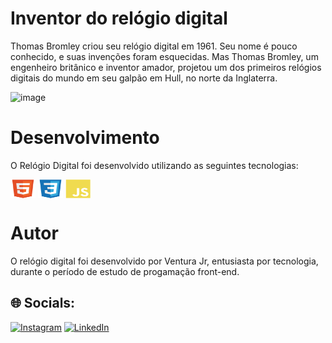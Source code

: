 # Inventor do relógio digital
Thomas Bromley criou seu relógio digital em 1961. Seu nome é pouco conhecido, e suas invenções foram esquecidas. Mas Thomas Bromley, um engenheiro britânico e inventor amador, projetou um dos primeiros relógios digitais do mundo em seu galpão em Hull, no norte da Inglaterra.

![image](https://github.com/Ventura-Jr/CRUD-IBRF/assets/122493018/dde180de-0b21-44f8-9c8a-4c911f4c9d07)

# Desenvolvimento
O Relógio Digital foi desenvolvido utilizando as seguintes tecnologias:
<div>
<img align="center" alt="Ventura-HTML" height="30" width="40" src="https://raw.githubusercontent.com/devicons/devicon/master/icons/html5/html5-original.svg">
<img align="center" alt="Ventura-CSS" height="30" width="40" src="https://raw.githubusercontent.com/devicons/devicon/master/icons/css3/css3-original.svg">
<img align="center" alt="Ventura-Js" height="30" width="40" src="https://raw.githubusercontent.com/devicons/devicon/master/icons/javascript/javascript-plain.svg">
</div>

# Autor
O relógio digital foi desenvolvido por Ventura Jr, entusiasta por tecnologia, durante o período de estudo de progamação front-end.

## 🌐 Socials:
[![Instagram](https://img.shields.io/badge/Instagram-%23E4405F.svg?logo=Instagram&logoColor=white)](https://www.instagram.com/eng.venturajr/) [![LinkedIn](https://img.shields.io/badge/LinkedIn-%230077B5.svg?logo=linkedin&logoColor=white)](https://www.linkedin.com/in/ventura-jr/)